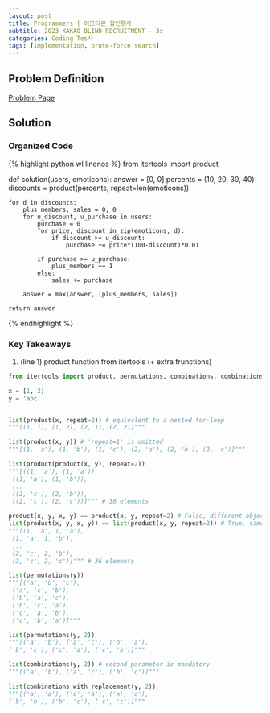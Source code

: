 ```yaml
---
layout: post
title: Programmers | 이모티콘 할인행사
subtitle: 2023 KAKAO BLIND RECRUITMENT - 3s
categories: Coding Tes사
tags: [implementation, brute-force search]
---
```



## Problem Definition
[Problem Page](https://school.programmers.co.kr/learn/courses/30/lessons/150368)


## Solution
### Organized Code
{% highlight python wl linenos %}
from itertools import product

def solution(users, emoticons):
    answer = [0, 0]
    percents = (10, 20, 30, 40)
    discounts = product(percents, repeat=len(emoticons))

    for d in discounts:
        plus_members, sales = 0, 0
        for u_discount, u_purchase in users: 
            purchase = 0
            for price, discount in zip(emoticons, d):
                if discount >= u_discount:
                    purchase += price*(100-discount)*0.01

            if purchase >= u_purchase:
                plus_members += 1
            else:
                sales += purchase

        answer = max(answer, [plus_members, sales])

    return answer
{% endhighlight %}

### Key Takeaways
1. (line 1) product function from itertools (+ extra frunctions)

```python
from itertools import product, permutations, combinations, combinations_with_replacement

x = [1, 2]
y = 'abc'


list(product(x, repeat=2)) # equivalent to a nested for-loop
"""[(1, 1), (1, 2), (2, 1), (2, 2)]"""

list(product(x, y)) # 'repeat=1' is omitted
"""[(1, 'a'), (1, 'b'), (1, 'c'), (2, 'a'), (2, 'b'), (2, 'c')]"""

list(product(product(x, y), repeat=2)) 
"""[((1, 'a'), (1, 'a')),
 ((1, 'a'), (1, 'b')),
 ...
 ((2, 'c'), (2, 'b')),
 ((2, 'c'), (2, 'c'))]""" # 36 elements

product(x, y, x, y) == product(x, y, repeat=2) # False, different object
list(product(x, y, x, y)) == list(product(x, y, repeat=2)) # True, same content
"""[(1, 'a', 1, 'a'),
 (1, 'a', 1, 'b'),
 ...
 (2, 'c', 2, 'b'),
 (2, 'c', 2, 'c')]""" # 36 elements

list(permutations(y))
"""[('a', 'b', 'c'),
 ('a', 'c', 'b'),
 ('b', 'a', 'c'),
 ('b', 'c', 'a'),
 ('c', 'a', 'b'),
 ('c', 'b', 'a')]"""

list(permutations(y, 2))
"""[('a', 'b'), ('a', 'c'), ('b', 'a'),
('b', 'c'), ('c', 'a'), ('c', 'b')]"""

list(combinations(y, 2)) # second parameter is mandatory
"""[('a', 'b'), ('a', 'c'), ('b', 'c')]"""

list(combinations_with_replacement(y, 2))
"""[('a', 'a'), ('a', 'b'), ('a', 'c'),
('b', 'b'), ('b', 'c'), ('c', 'c')]"""
```